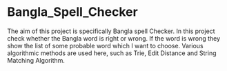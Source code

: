 # Bangla_Spell_Checker
The aim of this project is specifically Bangla spell Checker. In this project check whether
the Bangla word is right or wrong. If the word is wrong they show the list of some probable word
which I want to choose. Various algorithmic methods are used here, such as Trie, Edit Distance
and String Matching Algorithm.
